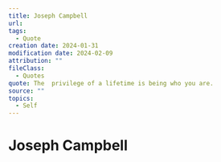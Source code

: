 ```yaml
---
title: Joseph Campbell
url: 
tags:
  - Quote
creation date: 2024-01-31
modification date: 2024-02-09
attribution: ""
fileClass:
  - Quotes
quote: The  privilege of a lifetime is being who you are.
source: ""
topics:
  - Self
---
```


# Joseph Campbell
